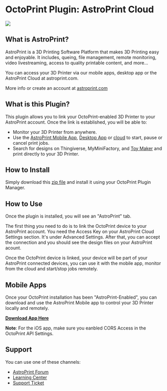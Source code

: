 # OctoPrint Plugin: AstroPrint Cloud

<img src="https://d360wfgz11cs0l.cloudfront.net/astroprint-hero.jpg"/>

## What is AstroPrint?

AstroPrint is a 3D Printing Software Platform that makes 3D Printing easy and enjoyable. It includes, queing, file management, remote monitoring, video livestreaming, access to quality printable content, and more...

You can access your 3D Printer via our mobile apps, desktop app or the AstroPrint Cloud at astroprint.com.

More info or create an account at [astroprint.com](https://www.astroprint.com)

## What is this Plugin?

This plugin allows you to link your OctoPrint-enabled 3D Printer to your AstroPrint account. Once the link is established, you will be able to:

* Monitor your 3D Printer from anywhere.
* Use the [AstroPrint Mobile App](https://www.astroprint.com/products/p/astroprint-mobile), [Desktop App](https://www.astroprint.com/products/p/astroprint-desktop) or [cloud](https://www.astroprint.com/products/p/astroprint-cloud) to start, pause or cancel print jobs.
* Search for designs on Thingiverse, MyMiniFactory, and [Toy Maker](https://toymaker.astroprint.com) and print directly to your 3D Printer.

## How to Install

Simply download this [zip file]() and install it using your OctoPrint Plugin Manager.

## How to Use

Once the plugin is installed, you will see an "AstroPrint" tab. 

The first thing you need to do is to link the OctoPrint device to your AstroPrint account. You need the Access Key on your AstroPrint Cloud Settings section. It's under Advanced Settings. After that, you can accept the connection and you should see the design files on your AstroPrint acount. 

Once the OctoPrint device is linked, your device will be part of your AstroPrint connected devices, you can use it with the mobile app, monitor from the cloud and start/stop jobs remotely.

## Mobile Apps

Once your OctoPrint installation has been "AstroPrint-Enabled", you can download and use the AstroPrint Mobile app to control your 3D Printer locally and remotely.

**[Download App Here](https://www.astroprint.com/products/p/astroprint-mobile)**

**Note**: For the iOS app, make sure you eanbled CORS Access in the OctoPrint API Settings.

## Support

You can use one of these channels:

* [AstroPrint Forum](https://forum.astroprint.com/)
* [Learning Center](https://astroprint.zendesk.com/hc/en-us)
* [Support Ticket](https://astroprint.zendesk.com/hc/en-us/requests/new)